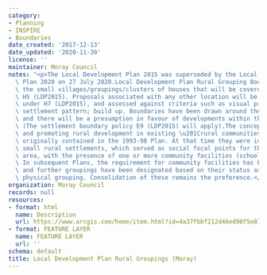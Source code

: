 ```yaml
---
category:
- Planning
- INSPIRE
- Boundaries
date_created: '2017-12-13'
date_updated: '2020-11-30'
license: ''
maintainer: Moray Council
notes: "<p>The Local Development Plan 2015 was superseded by the Local Development\
  \ Plan 2020 on 27 July 2020.Local Development Plan Rural Grouping Boundaries depicts\
  \ the small villages/groupings/clusters of houses that will be covered by Policy\
  \ H5 (LDP2015). Proposals associated with any other location will be dealt with\
  \ under H7 (LDP2015), and assessed against criteria such as visual prominence; character;\
  \ settlement pattern; build up. Boundaries have been drawn around these groupings,\
  \ and there will be a presumption in favour of developments within this boundary.\
  \ (The settlement boundary policy E9 (LDP2015) will apply).The concept of identifying\
  \ and promoting rural development in existing \u201Crural communities\u201D was\
  \ originally contained in the 1993-98 Plan. At that time they were identified as\
  \ small rural settlements, which served as social focal points for the surrounding\
  \ area, with the presence of one or more community facilities (school/hall/shop).\
  \ In subsequent Plans, the requirement for community facilities has been reduced,\
  \ and further groupings have been designated based on their status as a cohesive,\
  \ physical grouping. Consolidation of these remains the preference.</p>"
organization: Moray Council
records: null
resources:
- format: html
  name: Description
  url: https://www.arcgis.com/home/item.html?id=4a37fbbf212d46ed90f5e87eaabdda02
- format: FEATURE LAYER
  name: FEATURE LAYER
  url: ''
schema: default
title: Local Development Plan Rural Groupings (Moray)
---
```


